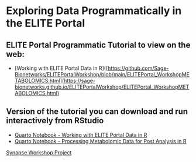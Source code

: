# Exploring Data Programmatically in the ELITE Portal

## ELITE Portal Programmatic Tutorial to view on the web:
- [Working with ELITE Portal Data in R]([https://github.com/Sage-Bionetworks/ELITEPortalWorkshop/blob/main/ELITEPortal_WorkshopMETABOLOMICS.html](https://sage-bionetworks.github.io/ELITEPortalWorkshop/ELITEPortal_WorkshopMETABOLOMICS.html)

## Version of the tutorial you can download and run interactively from RStudio
- [Quarto Notebook - Working with ELITE Portal Data in R](https://github.com/Sage-Bionetworks/ELITEPortalWorkshop/blob/main/mouse_metabolomics_R_tutorial.qmd)
- [Quarto Notebook - Processing Metabolomic Data for Post Analysis in R](https://github.com/Sage-Bionetworks/ELITEPortalWorkshop/blob/main/metabolomicDataProc.qmd)

[Synapse Workshop Project](https://www.synapse.org/Synapse:syn65482900/wiki/631216)
